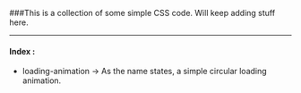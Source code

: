 ###This is a collection of some simple CSS code. Will keep adding stuff here.

***

#### Index :
- loading-animation -> As the name states, a simple circular loading animation.